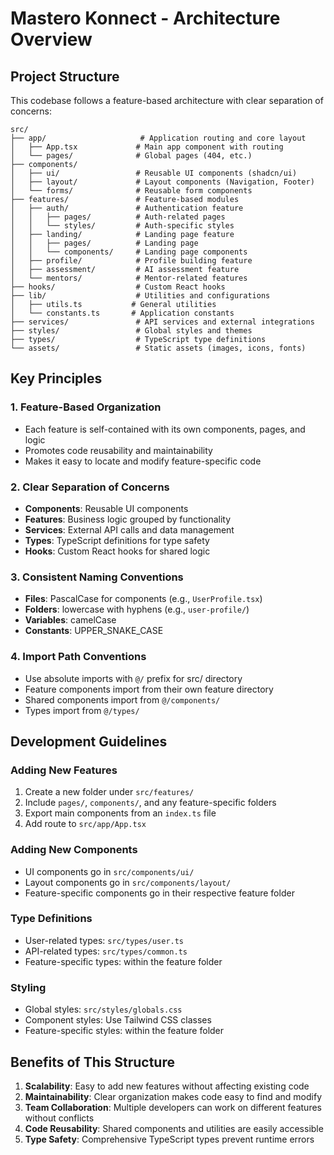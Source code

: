 # Mastero Konnect - Architecture Overview

## Project Structure

This codebase follows a feature-based architecture with clear separation of concerns:

```
src/
├── app/                     # Application routing and core layout
│   ├── App.tsx             # Main app component with routing
│   └── pages/              # Global pages (404, etc.)
├── components/
│   ├── ui/                 # Reusable UI components (shadcn/ui)
│   ├── layout/             # Layout components (Navigation, Footer)
│   └── forms/              # Reusable form components
├── features/               # Feature-based modules
│   ├── auth/               # Authentication feature
│   │   ├── pages/          # Auth-related pages
│   │   └── styles/         # Auth-specific styles
│   ├── landing/            # Landing page feature
│   │   ├── pages/          # Landing page
│   │   └── components/     # Landing page components
│   ├── profile/            # Profile building feature
│   ├── assessment/         # AI assessment feature
│   └── mentors/            # Mentor-related features
├── hooks/                  # Custom React hooks
├── lib/                    # Utilities and configurations
│   ├── utils.ts           # General utilities
│   └── constants.ts       # Application constants
├── services/               # API services and external integrations
├── styles/                 # Global styles and themes
├── types/                  # TypeScript type definitions
└── assets/                 # Static assets (images, icons, fonts)
```

## Key Principles

### 1. Feature-Based Organization
- Each feature is self-contained with its own components, pages, and logic
- Promotes code reusability and maintainability
- Makes it easy to locate and modify feature-specific code

### 2. Clear Separation of Concerns
- **Components**: Reusable UI components
- **Features**: Business logic grouped by functionality
- **Services**: External API calls and data management
- **Types**: TypeScript definitions for type safety
- **Hooks**: Custom React hooks for shared logic

### 3. Consistent Naming Conventions
- **Files**: PascalCase for components (e.g., `UserProfile.tsx`)
- **Folders**: lowercase with hyphens (e.g., `user-profile/`)
- **Variables**: camelCase
- **Constants**: UPPER_SNAKE_CASE

### 4. Import Path Conventions
- Use absolute imports with `@/` prefix for src/ directory
- Feature components import from their own feature directory
- Shared components import from `@/components/`
- Types import from `@/types/`

## Development Guidelines

### Adding New Features
1. Create a new folder under `src/features/`
2. Include `pages/`, `components/`, and any feature-specific folders
3. Export main components from an `index.ts` file
4. Add route to `src/app/App.tsx`

### Adding New Components
- UI components go in `src/components/ui/`
- Layout components go in `src/components/layout/`
- Feature-specific components go in their respective feature folder

### Type Definitions
- User-related types: `src/types/user.ts`
- API-related types: `src/types/common.ts`
- Feature-specific types: within the feature folder

### Styling
- Global styles: `src/styles/globals.css`
- Component styles: Use Tailwind CSS classes
- Feature-specific styles: within the feature folder

## Benefits of This Structure

1. **Scalability**: Easy to add new features without affecting existing code
2. **Maintainability**: Clear organization makes code easy to find and modify
3. **Team Collaboration**: Multiple developers can work on different features without conflicts
4. **Code Reusability**: Shared components and utilities are easily accessible
5. **Type Safety**: Comprehensive TypeScript types prevent runtime errors